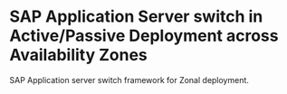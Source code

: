 # SAP Application Server switch in Active/Passive Deployment across Availability Zones 
SAP Application server switch framework for Zonal deployment.